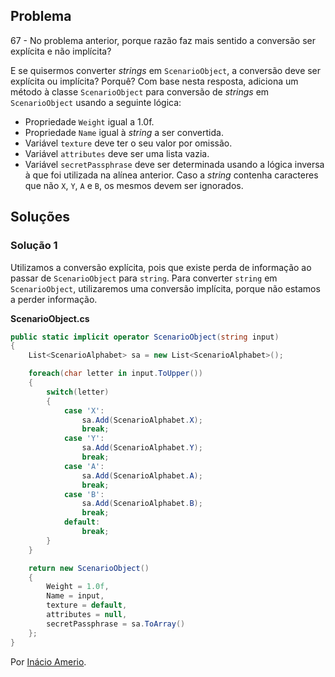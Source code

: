 ## Problema

67 - No problema anterior, porque razão faz mais sentido a conversão ser
explícita e não implícita?

E se quisermos converter _strings_ em `ScenarioObject`, a conversão deve ser
explícita ou implícita? Porquê? Com base nesta resposta, adiciona um método à
classe `ScenarioObject` para conversão de _strings_ em `ScenarioObject` usando
a seguinte lógica:

* Propriedade `Weight` igual a 1.0f.
* Propriedade `Name` igual à _string_ a ser convertida.
* Variável `texture` deve ter o seu valor por omissão.
* Variável `attributes` deve ser uma lista vazia.
* Variável `secretPassphrase` deve ser determinada usando a lógica inversa à
  que foi utilizada na alínea anterior. Caso a _string_ contenha caracteres que
  não `X`, `Y`, `A` e `B`, os mesmos devem ser ignorados.

## Soluções

### Solução 1

Utilizamos a conversão explícita, pois que existe perda de informação ao passar
de `ScenarioObject` para `string`. Para converter `string` em `ScenarioObject`,
utilizaremos uma conversão implícita, porque não estamos a perder informação.

**ScenarioObject.cs**

```csharp
public static implicit operator ScenarioObject(string input)
{
    List<ScenarioAlphabet> sa = new List<ScenarioAlphabet>();

    foreach(char letter in input.ToUpper())
    {
        switch(letter)
        {
            case 'X':
                sa.Add(ScenarioAlphabet.X);
                break;
            case 'Y':
                sa.Add(ScenarioAlphabet.Y);
                break;
            case 'A':
                sa.Add(ScenarioAlphabet.A);
                break;
            case 'B':
                sa.Add(ScenarioAlphabet.B);
                break;
            default:
                break;
        }
    }

    return new ScenarioObject()
    {
        Weight = 1.0f,
        Name = input,
        texture = default,
        attributes = null,
        secretPassphrase = sa.ToArray()
    };
}
```

Por [Inácio Amerio](https://github.com/FPTheFluffyPawed).
